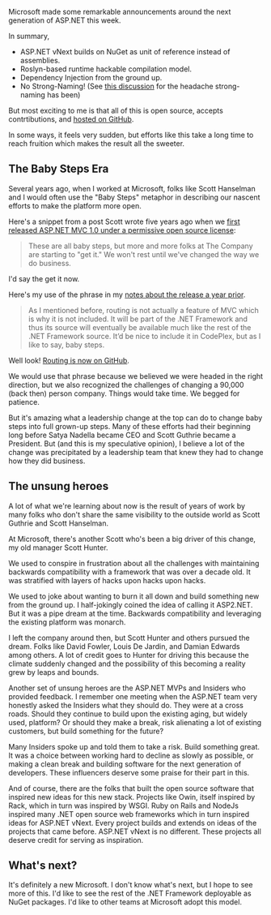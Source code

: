 Microsoft made some remarkable announcements around the next generation of ASP.NET this week.

In summary,

* ASP.NET vNext builds on NuGet as unit of reference instead of assemblies.
* Roslyn-based runtime hackable compilation model.
* Dependency Injection from the ground up.
* No Strong-Naming! (See [this discussion](https://github.com/octokit/octokit.net/issues/405) for the headache strong-naming has been)

But most exciting to me is that all of this is open source, accepts contrtibutions, and [hosted on GitHub](https://github.com/aspnet).

In some ways, it feels very sudden, but efforts like this take a long time to reach fruition which makes the result all the sweeter.

## The Baby Steps Era

Several years ago, when I worked at Microsoft, folks like Scott Hanselman and I would often use the "Baby Steps" metaphor in describing our nascent efforts to make the platform more open.

Here's a snippet from a post Scott wrote five years ago when we [first released ASP.NET MVC 1.0 under a permissive open source license](http://www.hanselman.com/blog/MicrosoftASPNETMVC10IsNowOpenSourceMSPL.aspx):

> These are all baby steps, but more and more folks at The Company are starting to "get it." We won't rest until we've changed the way we do business.

I'd say the get it now.

Here's my use of the phrase in my [notes about the release a year prior](http://haacked.com/archive/2008/03/21/a-few-notes-about-the-mvc-codeplex-source-code-release.aspx/).

> As I mentioned before, routing is not actually a feature of MVC which is why it is not included. It will be part of the .NET Framework and thus its source will eventually be available much like the rest of the .NET Framework source. It’d be nice to include it in CodePlex, but as I like to say, baby steps.

Well look! [Routing is now on GitHub](https://github.com/aspnet/Routing).

We would use that phrase because we believed we were headed in the right direction, but we also recognized the challenges of changing a 90,000 (back then) person company. Things would take time. We begged for patience.

But it's amazing what a leadership change at the top can do to change baby steps into full grown-up steps. Many of these efforts had their beginning long before Satya Nadella became CEO and Scott Guthrie became a President. But (and this is my speculative opinion), I believe a lot of the change was precipitated by a leadership team that knew they had to change how they did business.

## The unsung heroes

A lot of what we're learning about now is the result of years of work by many folks who don't share the same visibility to the outside world as Scott Guthrie and Scott Hanselman.

At Microsoft, there's another Scott who's been a big driver of this change, my old manager Scott Hunter.

We used to conspire in frustration about all the challenges with maintaining backwards compatibility with a framework that was over a decade old. It was stratified with layers of hacks upon hacks upon hacks.

We used to joke about wanting to burn it all down and build something new from the ground up. I half-jokingly coined the idea of calling it ASP2.NET. But it was a pipe dream at the time. Backwards compatibility and leveraging the existing platform was monarch.

I left the company around then, but Scott Hunter and others pursued the dream. Folks like David Fowler, Louis De Jardin, and Damian Edwards among others. A lot of credit goes to Hunter for driving this because the climate suddenly changed and the possibility of this becoming a reality grew by leaps and bounds.

Another set of unsung heroes are the ASP.NET MVPs and Insiders who provided feedback. I remember one meeting when the ASP.NET team very honestly asked the Insiders what they should do. They were at a cross roads. Should they continue to build upon the existing aging, but widely used, platform? Or should they make a break, risk alienating a lot of existing customers, but build something for the future?

Many Insiders spoke up and told them to take a risk. Build something great. It was a choice between working hard to decline as slowly as possible, or making a clean break and building software for the next generation of developers. These influencers deserve some praise for their part in this.

And of course, there are the folks that built the open source software that inspired new ideas for this new stack. Projects like Owin, itself inspired by Rack, which in turn was inspired by WSGI. Ruby on Rails and NodeJs inspired many .NET open source web frameworks which in turn inspired ideas for ASP.NET vNext. Every project builds and extends on ideas of the projects that came before. ASP.NET vNext is no different. These projects all deserve credit for serving as inspiration.

## What's next?

It's definitely a new Microsoft. I don't know what's next, but I hope to see more of this. I'd like to see the rest of the .NET Framework deployable as NuGet packages. I'd like to other teams at Microsoft adopt this model.

